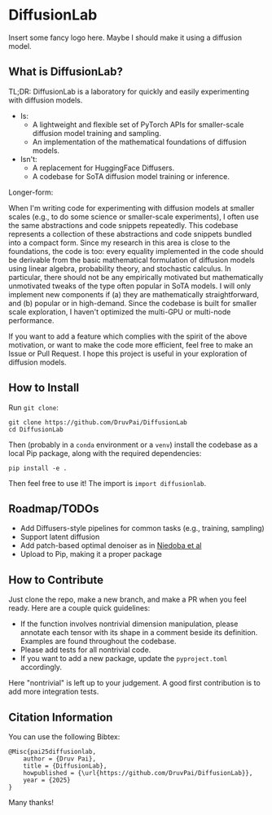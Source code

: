 # DiffusionLab

Insert some fancy logo here. Maybe I should make it using a diffusion model.

## What is DiffusionLab?

TL;DR: DiffusionLab is a laboratory for quickly and easily experimenting with diffusion models.
- Is:
  - A lightweight and flexible set of PyTorch APIs for smaller-scale diffusion model training and sampling.
  - An implementation of the mathematical foundations of diffusion models. 
- Isn't:
  - A replacement for HuggingFace Diffusers. 
  - A codebase for SoTA diffusion model training or inference. 

Longer-form:

When I'm writing code for experimenting with diffusion models at smaller scales (e.g., to do some science or smaller-scale experiments), I often use the same abstractions and code snippets repeatedly. This codebase represents a collection of these abstractions and code snippets bundled into a compact form. Since my research in this area is close to the foundations, the code is too: every equality implemented in the code should be derivable from the basic mathematical formulation of diffusion models using linear algebra, probability theory, and stochastic calculus. In particular, there should not be any empirically motivated but mathematically unmotivated tweaks of the type often popular in SoTA models. I will only implement new components if (a) they are mathematically straightforward, and (b) popular or in high-demand. Since the codebase is built for smaller scale exploration, I haven't optimized the multi-GPU or multi-node performance.
 
If you want to add a feature which complies with the spirit of the above motivation, or want to make the code more efficient, feel free to make an Issue or Pull Request. I hope this project is useful in your exploration of diffusion models.

## How to Install

Run `git clone`:
```
git clone https://github.com/DruvPai/DiffusionLab
cd DiffusionLab
```
Then (probably in a `conda` environment or a `venv`) install the codebase as a local Pip package, along with the required dependencies:
```
pip install -e .
```
Then feel free to use it! The import is `import diffusionlab`.

## Roadmap/TODOs

- Add Diffusers-style pipelines for common tasks (e.g., training, sampling)
- Support latent diffusion
- Add patch-based optimal denoiser as in [Niedoba et al](https://arxiv.org/abs/2411.19339)
- Upload to Pip, making it a proper package

## How to Contribute

Just clone the repo, make a new branch, and make a PR when you feel ready. Here are a couple quick guidelines:
- If the function involves nontrivial dimension manipulation, please annotate each tensor with its shape in a comment beside its definition. Examples are found throughout the codebase.
- Please add tests for all nontrivial code.
- If you want to add a new package, update the `pyproject.toml` accordingly.

Here "nontrivial" is left up to your judgement. A good first contribution is to add more integration tests.

## Citation Information

You can use the following Bibtex:
```
@Misc{pai25diffusionlab,
    author = {Druv Pai},
    title = {DiffusionLab},
    howpublished = {\url{https://github.com/DruvPai/DiffusionLab}},
    year = {2025}
}
```
Many thanks!
